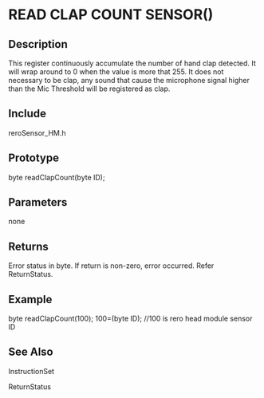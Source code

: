 # READ CLAP COUNT SENSOR() #

## Description ##
This register continuously accumulate the number of hand clap detected. It will wrap around to 0 when the value is more that 255. It does not necessary to be clap, any sound that cause the microphone signal higher than the Mic Threshold will be registered as clap. 


## Include ##
reroSensor_HM.h

## Prototype ##
byte readClapCount(byte ID);

## Parameters ##
none

## Returns ##
Error status in byte. If return is non-zero, error occurred. Refer ReturnStatus.

## Example ##
byte readClapCount(100);
100=(byte ID); //100 is rero head module sensor ID

## See Also ##

InstructionSet

ReturnStatus
